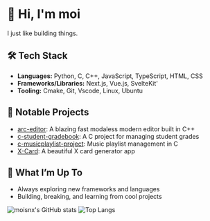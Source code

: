 # 👋 Hi, I'm moi

I just like building things.

## 🛠️ Tech Stack
- **Languages:** Python, C, C++, JavaScript, TypeScript, HTML, CSS
- **Frameworks/Libraries:** Next.js, Vue.js, SvelteKit'
- **Tooling:** Cmake, Git, Vscode, Linux, Ubuntu

## 🚀 Notable Projects
- [arc-editor](https://github.com/moisnx/arc): A blazing fast modaless modern editor built in C++
- [c-student-gradebook](https://github.com/moisnx/c-student-gradebook): A C project for managing student grades
- [c-musicplaylist-project](https://github.com/moisnx/c-musicplaylist-project): Music playlist management in C
- [X-Card](https://github.com/moisnx/x-card): A beautiful X card generator app
## 🌱 What I’m Up To
- Always exploring new frameworks and languages
- Building, breaking, and learning from cool projects

<!--
If you want to connect, feel free to open an issue or check out my repositories!
-->

![moisnx's GitHub stats](https://github-readme-stats.vercel.app/api?username=moisnx&show_icons=true&theme=radical)
![Top Langs](https://github-readme-stats.vercel.app/api/top-langs/?username=moisnx&layout=compact&theme=radical)
